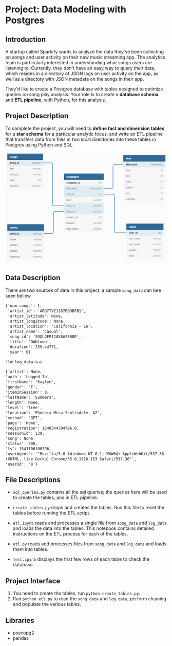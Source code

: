 # Project: Data Modeling with Postgres

## Introduction
A startup called Sparkify wants to analyze the data they've been collecting on songs and user activity on their new music streaming app. The analytics team is particularly interested in understanding what songs users are listening to. Currently, they don't have an easy way to query their data, which resides in a directory of JSON logs on user activity on the app, as well as a directory with JSON metadata on the songs in their app.

They'd like to create a Postgres database with tables designed to optimize queries on song play analysis. Your role is to create a __database schema__ and __ETL pipeline__, with Python, for this analysis. 

## Project Description
To complete the project, you will need to __define fact and dimension tables__ for a __star schema__ for a particular analytic focus, and write an ETL pipeline that transfers data from files in two local directories into these tables in Postgres using Python and SQL.   

<img src="erd-diagram.png" alt="ERD Diagram" width="800"/>

## Data Description
There are two sources of data in this project: a sample `song_data` can bee seen bellow. 
```
{'num_songs': 1,
 'artist_id': 'ARD7TVE1187B99BFB1',
 'artist_latitude': None,
 'artist_longitude': None,
 'artist_location': 'California - LA',
 'artist_name': 'Casual',
 'song_id': 'SOQLGFP12A58A7800E',
 'title': 'OAKtown',
 'duration': 259.44771,
 'year': 0}
 ```
    
 The `log_data` is a 
 ```
 {'artist': None,
 'auth': 'Logged In',
 'firstName': 'Kaylee',
 'gender': 'F',
 'itemInSession': 0,
 'lastName': 'Summers',
 'length': None,
 'level': 'free',
 'location': 'Phoenix-Mesa-Scottsdale, AZ',
 'method': 'GET',
 'page': 'Home',
 'registration': 1540344794796.0,
 'sessionId': 139,
 'song': None,
 'status': 200,
 'ts': 1541106106796,
 'userAgent': '"Mozilla/5.0 (Windows NT 6.1; WOW64) AppleWebKit/537.36 (KHTML, like Gecko) Chrome/35.0.1916.153 Safari/537.36"',
 'userId': '8'}
 ```

## File Descriptions
- `sql_queries.py` contains all the sql queries; the queries here will be used to create the tables, and in ETL pipeline.    

- `create_tables.py` drops and creates the tables. Run this file to reset the tables before running the ETL script.   

- `etl.ipynb` reads and processes a single file from `song_data` and `log_data` and loads the data into the tables. This notebook contains detailed instructions on the ETL process for each of the tables.   

- `etl.py` reads and processes files from `song_data` and `log_data` and loads them into tables.   

- `test.ipynb` displays the first few rows of each table to check the database.

## Project Interface
1. You need to create the tables, run `python create_tables.py`.
2. Run `python etl.py` to read the `song_data` and `log_data`, perform cleaning and populate the various tables. 

## Libraries
- psycopg2
- pandas

